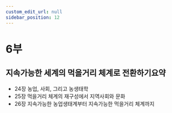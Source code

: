 ```yaml
---
custom_edit_url: null
sidebar_position: 12
---
```


# 6부

## 지속가능한 세계의 먹을거리 체계로 전환하기<span class="inline-flex items-center justify-center px-1 py-1 text-xs font-bold leading-none text-indigo-100 bg-indigo-400 rounded align-text-top">요약</span>

- 24장 농업, 사회, 그리고 농생태학
- 25장 먹을거리 체계의 재구성에서 지역사회와 문화
- 26장 지속가능한 농업생태계부터 지속가능한 먹을거리 체계까지